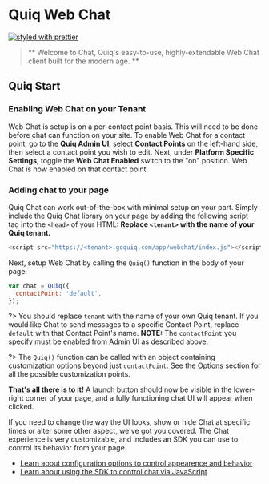 # Quiq Web Chat
[![styled with prettier](https://img.shields.io/badge/styled_with-prettier-ff69b4.svg)](https://github.com/prettier/prettier)

> ** Welcome to Chat, Quiq's easy-to-use, highly-extendable Web Chat client built for the modern age. **

## Quiq Start

### Enabling Web Chat on your Tenant

Web Chat is setup is on a per-contact point basis. This will need to be done before chat can function on your site.
To enable Web Chat for a contact point, go to the **Quiq Admin UI**, select **Contact Points** on the left-hand side, then select a contact point you wish to edit.
Next, under **Platform Specific Settings**, toggle the **Web Chat Enabled** switch to the "on" position. 
Web Chat is now enabled on that contact point.

### Adding chat to your page

Quiq Chat can work out-of-the-box with minimal setup on your part. Simply include the Quiq Chat library on your page by adding the following script tag into the `<head>` of your HTML:
**Replace `<tenant>` with the name of your Quiq tenant.**

```javascript
<script src="https://<tenant>.goquiq.com/app/webchat/index.js"></script>
```

Next, setup Web Chat by calling the `Quiq()` function in the body of your page:

```javascript
var chat = Quiq({
  contactPoint: 'default',
});
```

?> You should replace `tenant` with the name of your own Quiq tenant. If you would like Chat to send messages to a specific Contact Point, replace `default` with that Contact Point's name. **NOTE:** The `contactPoint` you specify must be enabled from Admin UI as described above.

?> The `Quiq()` function can be called with an object containing customization options beyond just `contactPoint`. See the [Options](/types?id=options) section for all the possible customization points.

**That's all there is to it!** A launch button should now be visible in the lower-right corner of your page, and a fully functioning chat UI will appear when clicked.

If you need to change the way the UI looks, show or hide Chat at specific times or alter some other aspect, we've got you covered.
The Chat experience is very customizable, and includes an SDK you can use to control its behavior from your page.
- [Learn about configuration options to control appearence and behavior](/types?id=options)
- [Learn about using the SDK to control chat via JavaScript](/sdk)